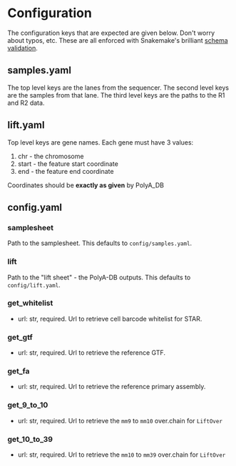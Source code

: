 # Configuration

The configuration keys that are expected are given below.
Don't worry about typos, etc.
These are all enforced with Snakemake's brilliant
[schema validation][schema].

## samples.yaml

The top level keys are the lanes from the sequencer.
The second level keys are the samples from that lane.
The third level keys are the paths to the R1 and R2 data.

## lift.yaml

Top level keys are gene names.
Each gene must have 3 values:

1. chr - the chromosome
1. start - the feature start coordinate
1. end - the feature end coordinate

Coordinates should be **exactly as given** by PolyA_DB

## config.yaml

### samplesheet

Path to the samplesheet.
This defaults to `config/samples.yaml`.

### lift

Path to the "lift sheet" - the PolyA-DB outputs.
This defaults to `config/lift.yaml`.

### get_whitelist

- url: str, required. Url to retrieve cell barcode whitelist for STAR.

### get_gtf

- url: str, required. Url to retrieve the reference GTF.

### get_fa

- url: str, required. Url to retrieve the reference primary assembly.

### get_9_to_10

- url: str, required. Url to retrieve the `mm9` to `mm10` over.chain for `LiftOver`

### get_10_to_39

- url: str, required. Url to retrieve the `mm10` to `mm39` over.chain for `LiftOver`

[schema]: https://snakemake.readthedocs.io/en/stable/snakefiles/configuration.html#validation "Schema Validation"
